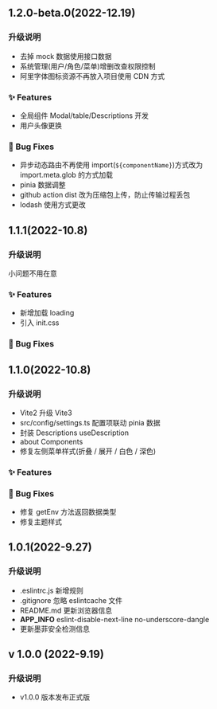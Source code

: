 ## 1.2.0-beta.0(2022-12.19)

### 升级说明

- 去掉 mock 数据使用接口数据
- 系统管理(用户/角色/菜单)增删改查权限控制
- 阿里字体图标资源不再放入项目使用 CDN 方式

### ✨ Features

- 全局组件 Modal/table/Descriptions 开发
- 用户头像更换

### 🐛 Bug Fixes

- 异步动态路由不再使用 import(`${componentName}`)方式改为 import.meta.glob 的方式加载
- pinia 数据调整
- github action dist 改为压缩包上传，防止传输过程丢包
- lodash 使用方式更改

## 1.1.1(2022-10.8)

### 升级说明

小问题不用在意

### ✨ Features

- 新增加载 loading
- 引入 init.css

### 🐛 Bug Fixes

## 1.1.0(2022-10.8)

### 升级说明

- Vite2 升级 Vite3
- src/config/settings.ts 配置项联动 pinia 数据
- 封装 Descriptions useDescription
- about Components
- 修复左侧菜单样式(折叠 / 展开 / 白色 / 深色)

### ✨ Features

### 🐛 Bug Fixes

- 修复 getEnv 方法返回数据类型
- 修复主题样式

## 1.0.1(2022-9.27)

### 升级说明

- .eslintrc.js 新增规则
- .gitignore 忽略 eslintcache 文件
- README.md 更新浏览器信息
- **APP_INFO** eslint-disable-next-line no-underscore-dangle
- 更新墨菲安全检测信息

## v 1.0.0 (2022-9.19)

### 升级说明

- v1.0.0 版本发布正式版
